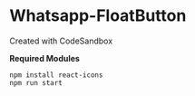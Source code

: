 # Whatsapp-FloatButton

Created with CodeSandbox

**Required Modules**

```
npm install react-icons
npm run start

```
